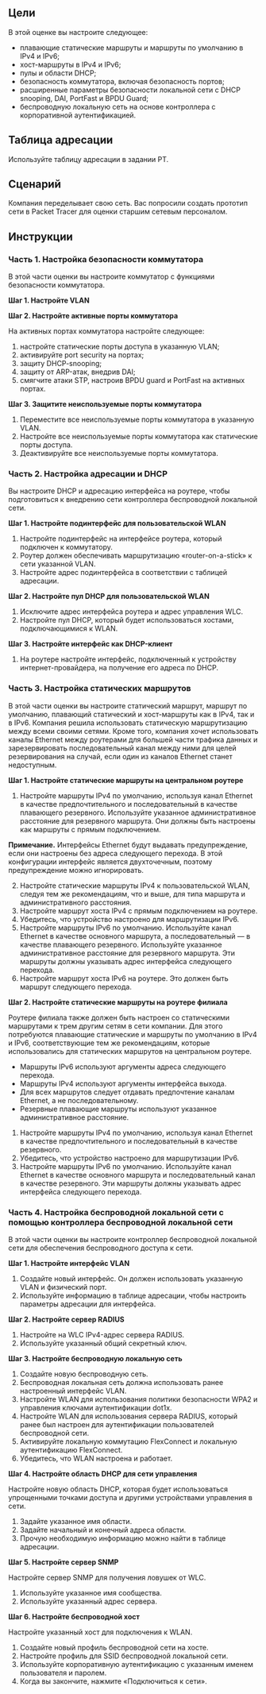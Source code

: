 ## Цели

В этой оценке вы настроите следующее:

* плавающие статические маршруты и маршруты по умолчанию в IPv4 и IPv6;
* хост-маршруты в IPv4 и IPv6;
* пулы и области DHCP;
* безопасность коммутатора, включая безопасность портов;
* расширенные параметры безопасности локальной сети с DHCP snooping, DAI, PortFast и BPDU Guard;
* беспроводную локальную сеть на основе контроллера с корпоративной аутентификацией.

## Таблица адресации

Используйте таблицу адресации в задании PT.

## Сценарий

Компания переделывает свою сеть. Вас попросили создать прототип сети в Packet Tracer для оценки старшим сетевым персоналом.

## Инструкции

### Часть 1. Настройка безопасности коммутатора

В этой части оценки вы настроите коммутатор с функциями безопасности коммутатора.

**Шаг 1. Настройте VLAN**

**Шаг 2. Настройте активные порты коммутатора**

На активных портах коммутатора настройте следующее:
1. настройте статические порты доступа в указанную VLAN;
2. активируйте port security на портах;
3. защиту DHCP-snooping;
4. защиту от ARP-атак, внедрив DAI;
5. смягчите атаки STP, настроив BPDU guard и PortFast на активных портах.


**Шаг 3. Защитите неиспользуемые порты коммутатора**

1. Переместите все неиспользуемые порты коммутатора в указанную VLAN.
2. Настройте все неиспользуемые порты коммутатора как статические порты доступа.
3. Деактивируйте все неиспользуемые порты коммутатора.

### Часть 2. Настройка адресации и DHCP

Вы настроите DHCP и адресацию интерфейса на роутере, чтобы подготовиться к внедрению сети контроллера беспроводной локальной сети.

**Шаг 1. Настройте подинтерфейс для пользовательской WLAN**

1. Настройте подинтерфейс на интерфейсе роутера, который подключен к коммутатору.
2. Роутер должен обеспечивать маршрутизацию «router-on-a-stick» к сети указанной VLAN.
3. Настройте адрес подинтерфейса в соответствии с таблицей адресации.


**Шаг 2. Настройте пул DHCP для пользовательской WLAN**

1. Исключите адрес интерфейса роутера и адрес управления WLC.
2. Настройте пул DHCP, который будет использоваться хостами, подключающимися к WLAN.


**Шаг 3. Настройте интерфейс как DHCP-клиент**

1. На роутере настройте интерфейс, подключенный к устройству интернет-провайдера, на получение его адреса по DHCP.

### Часть 3. Настройка статических маршрутов

В этой части оценки вы настроите статический маршрут, маршрут по умолчанию, плавающий статический и хост-маршруты как в IPv4, так и в IPv6. Компания решила использовать статическую маршрутизацию между всеми своими сетями. Кроме того, компания хочет использовать каналы Ethernet между роутерами для большей части трафика данных и зарезервировать последовательный канал между ними для целей резервирования на случай, если один из каналов Ethernet станет недоступным. 

**Шаг 1. Настройте статические маршруты на центральном роутере**

1. Настройте маршруты IPv4 по умолчанию, используя канал Ethernet в качестве предпочтительного и последовательный в качестве плавающего резервного. Используйте указанное административное расстояние для резервного маршрута. Они должны быть настроены как маршруты с прямым подключением.


**Примечание.** Интерфейсы Ethernet будут выдавать предупреждение, если они настроены без адреса следующего перехода. В этой конфигурации интерфейс является двухточечным, поэтому предупреждение можно игнорировать.

2. Настройте статические маршруты IPv4 к пользовательской WLAN, следуя тем же рекомендациям, что и выше, для типа маршрута и административного расстояния.
3. Настройте маршрут хоста IPv4 с прямым подключением на роутере.
4. Убедитесь, что устройство настроено для маршрутизации IPv6.
5. Настройте маршруты IPv6 по умолчанию. Используйте канал Ethernet в качестве основного маршрута, а последовательный — в качестве плавающего резервного. Используйте указанное административное расстояние для резервного маршрута. Эти маршруты должны указывать адрес интерфейса следующего перехода.
6. Настройте маршрут хоста IPv6 на роутере. Это должен быть маршрут следующего перехода.

**Шаг 2. Настройте статические маршруты на роутере филиала**

Роутере филиала также должен быть настроен со статическими маршрутами к трем другим сетям в сети компании. Для этого потребуются плавающие статические и маршруты по умолчанию в IPv4 и IPv6, соответствующие тем же рекомендациям, которые использовались для статических маршрутов на центральном роутере.

* Маршруты IPv6 используют аргументы адреса следующего перехода.
* Маршруты IPv4 используют аргументы интерфейса выхода.
* Для всех маршрутов следует отдавать предпочтение каналам Ethernet, а не последовательному.
* Резервные плавающие маршруты используют указанное административное расстояние.


1. Настройте маршруты IPv4 по умолчанию, используя канал Ethernet в качестве предпочтительного и последовательный в качестве резервного.
2. Убедитесь, что устройство настроено для маршрутизации IPv6.
3. Настройте маршруты IPv6 по умолчанию. Используйте канал Ethernet в качестве основного маршрута и последовательный канал в качестве резервного. Эти маршруты должны указывать адрес интерфейса следующего перехода.

### Часть 4. Настройка беспроводной локальной сети с помощью контроллера беспроводной локальной сети

В этой части оценки вы настроите контроллер беспроводной локальной сети для обеспечения беспроводного доступа к сети.

**Шаг 1. Настройте интерфейс VLAN**

1. Создайте новый интерфейс. Он должен использовать указанную VLAN и физический порт.
2. Используйте информацию в таблице адресации, чтобы настроить параметры адресации для интерфейса.


**Шаг 2. Настройте сервер RADIUS**

1. Настройте на WLC IPv4-адрес сервера RADIUS.
2. Используйте указанный общий секретный ключ.


**Шаг 3. Настройте беспроводную локальную сеть**

1. Создайте новую беспроводную сеть.
2. Беспроводная локальная сеть должна использовать ранее настроенный интерфейс VLAN.
3. Настройте WLAN для использования политики безопасности WPA2 и управления ключами аутентификации dot1x.
4. Настройте WLAN для использования сервера RADIUS, который ранее был настроен для аутентификации пользователей беспроводной сети.
5. Активируйте локальную коммутацию FlexConnect и локальную аутентификацию FlexConnect.
6. Убедитесь, что WLAN настроена и работает.


**Шаг 4. Настройте область DHCP для сети управления**

Настройте новую область DHCP, которая будет использоваться упрощенными точками доступа и другими устройствами управления в сети.
1. Задайте указанное имя области.
2. Задайте начальный и конечный адреса области.
3. Прочую необходимую информацию можно найти в таблице адресации.


**Шаг 5. Настройте сервер SNMP**

Настройте сервер SNMP для получения ловушек от WLC.
1. Используйте указанное имя сообщества.
2. Используйте указанный адрес сервера.


**Шаг 6. Настройте беспроводной хост**

Настройте указанный хост для подключения к WLAN.

1. Создайте новый профиль беспроводной сети на хосте.
2. Настройте профиль для SSID беспроводной локальной сети.
3. Используйте корпоративную аутентификацию с указанным именем пользователя и паролем.
4. Когда вы закончите, нажмите «Подключиться к сети».
